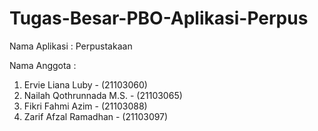 # Tugas-Besar-PBO-Aplikasi-Perpus

Nama Aplikasi : Perpustakaan

Nama Anggota :
1. Ervie Liana Luby - (21103060)
2. Nailah Qothrunnada M.S. - (21103065)
3. Fikri Fahmi Azim - (21103088)
4. Zarif Afzal Ramadhan - (21103097)
